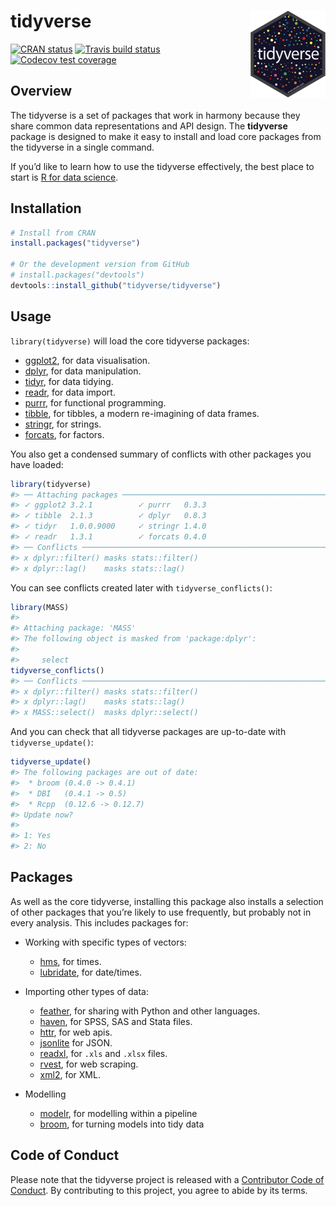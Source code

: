 
<!-- README.md is generated from README.Rmd. Please edit that file -->

# tidyverse <a href='https://tidyverse.tidyverse.org'><img src='man/figures/logo.png' align="right" height="138.5" /></a>

<!-- badges: start -->

[![CRAN
status](https://www.r-pkg.org/badges/version/tidyverse)](https://cran.r-project.org/package=tidyverse)
[![Travis build
status](https://travis-ci.org/tidyverse/tidyverse.svg?branch=master)](https://travis-ci.org/tidyverse/tidyverse)
[![Codecov test
coverage](https://codecov.io/gh/tidyverse/tidyverse/branch/master/graph/badge.svg)](https://codecov.io/gh/tidyverse/tidyverse?branch=master)
<!-- badges: end -->

## Overview

The tidyverse is a set of packages that work in harmony because they
share common data representations and API design. The **tidyverse**
package is designed to make it easy to install and load core packages
from the tidyverse in a single command.

If you’d like to learn how to use the tidyverse effectively, the best
place to start is [R for data science](http://r4ds.had.co.nz).

## Installation

``` r
# Install from CRAN
install.packages("tidyverse")

# Or the development version from GitHub
# install.packages("devtools")
devtools::install_github("tidyverse/tidyverse")
```

## Usage

`library(tidyverse)` will load the core tidyverse packages:

  - [ggplot2](https://ggplot2.tidyverse.org), for data visualisation.
  - [dplyr](https://dplyr.tidyverse.org), for data manipulation.
  - [tidyr](https://tidyr.tidyverse.org), for data tidying.
  - [readr](https://readr.tidyverse.org), for data import.
  - [purrr](https://purrr.tidyverse.org), for functional programming.
  - [tibble](https://tibble.tidyverse.org), for tibbles, a modern
    re-imagining of data frames.
  - [stringr](https://github.com/tidyverse/stringr), for strings.
  - [forcats](https://github.com/hadley/forcats), for factors.

You also get a condensed summary of conflicts with other packages you
have loaded:

``` r
library(tidyverse)
#> ── Attaching packages ────────────────────────────────────────────────── tidyverse 1.2.1.9000 ──
#> ✓ ggplot2 3.2.1          ✓ purrr   0.3.3     
#> ✓ tibble  2.1.3          ✓ dplyr   0.8.3     
#> ✓ tidyr   1.0.0.9000     ✓ stringr 1.4.0     
#> ✓ readr   1.3.1          ✓ forcats 0.4.0
#> ── Conflicts ────────────────────────────────────────────────────────── tidyverse_conflicts() ──
#> x dplyr::filter() masks stats::filter()
#> x dplyr::lag()    masks stats::lag()
```

You can see conflicts created later with `tidyverse_conflicts()`:

``` r
library(MASS)
#> 
#> Attaching package: 'MASS'
#> The following object is masked from 'package:dplyr':
#> 
#>     select
tidyverse_conflicts()
#> ── Conflicts ────────────────────────────────────────────────────────── tidyverse_conflicts() ──
#> x dplyr::filter() masks stats::filter()
#> x dplyr::lag()    masks stats::lag()
#> x MASS::select()  masks dplyr::select()
```

And you can check that all tidyverse packages are up-to-date with
`tidyverse_update()`:

``` r
tidyverse_update()
#> The following packages are out of date:
#>  * broom (0.4.0 -> 0.4.1)
#>  * DBI   (0.4.1 -> 0.5)
#>  * Rcpp  (0.12.6 -> 0.12.7)
#> Update now?
#> 
#> 1: Yes
#> 2: No
```

## Packages

As well as the core tidyverse, installing this package also installs a
selection of other packages that you’re likely to use frequently, but
probably not in every analysis. This includes packages for:

  - Working with specific types of vectors:
    
      - [hms](https://github.com/rstats-db/hms), for times.
      - [lubridate](https://github.com/tidyverse/lubridate), for
        date/times.

  - Importing other types of data:
    
      - [feather](https://github.com/wesm/feather), for sharing with
        Python and other languages.
      - [haven](https://github.com/tidyverse/haven), for SPSS, SAS and
        Stata files.
      - [httr](https://github.com/r-lib/httr), for web apis.
      - [jsonlite](https://github.com/jeroen/jsonlite) for JSON.
      - [readxl](https://github.com/tidyverse/readxl), for `.xls` and
        `.xlsx` files.
      - [rvest](https://github.com/tidyverse/rvest), for web scraping.
      - [xml2](https://github.com/r-lib/xml2), for XML.

  - Modelling
    
      - [modelr](https://github.com/tidyverse/modelr), for modelling
        within a pipeline
      - [broom](https://github.com/tidymodels/broom), for turning models
        into tidy data

## Code of Conduct

Please note that the tidyverse project is released with a [Contributor
Code of Conduct](https://tidyverse.tidyverse.org/CODE_OF_CONDUCT.html).
By contributing to this project, you agree to abide by its terms.
